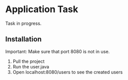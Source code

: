 # Application Task

Task in progress.

## Installation

Important: Make sure that port 8080 is not in use.

1) Pull the project
2) Run the user.java 
3) Open localhost:8080/users to see the created users